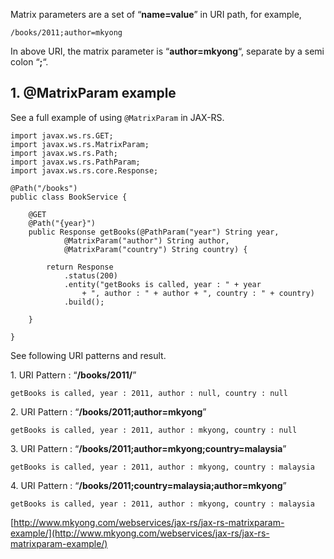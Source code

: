 Matrix parameters are a set of “**name=value**” in URI path, for example,

    /books/2011;author=mkyong

In above URI, the matrix parameter is “**author=mkyong**“, separate by a semi colon “**;**“.

## 1\. @MatrixParam example

See a full example of using `@MatrixParam` in JAX-RS.

    import javax.ws.rs.GET;
    import javax.ws.rs.MatrixParam;
    import javax.ws.rs.Path;
    import javax.ws.rs.PathParam;
    import javax.ws.rs.core.Response;

    @Path("/books")
    public class BookService {

    	@GET
    	@Path("{year}")
    	public Response getBooks(@PathParam("year") String year,
    			@MatrixParam("author") String author,
    			@MatrixParam("country") String country) {

    		return Response
    			.status(200)
    			.entity("getBooks is called, year : " + year
    				+ ", author : " + author + ", country : " + country)
    			.build();

    	}

    }

See following URI patterns and result.

1\. URI Pattern : “**/books/2011/**”

    getBooks is called, year : 2011, author : null, country : null

2\. URI Pattern : “**/books/2011;author=mkyong**”

    getBooks is called, year : 2011, author : mkyong, country : null

3\. URI Pattern : “**/books/2011;author=mkyong;country=malaysia**”

    getBooks is called, year : 2011, author : mkyong, country : malaysia

4\. URI Pattern : “**/books/2011;country=malaysia;author=mkyong**”

    getBooks is called, year : 2011, author : mkyong, country : malaysia

[http://www.mkyong.com/webservices/jax-rs/jax-rs-matrixparam-example/](http://www.mkyong.com/webservices/jax-rs/jax-rs-matrixparam-example/)
